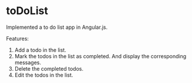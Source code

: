 # toDoList

Implemented a to do list app in Angular.js.

Features:
1. Add a todo in the list.
2. Mark the todos in the list as completed. And display the corresponding messages.
3. Delete the completed todos.
4. Edit the todos in the list.
